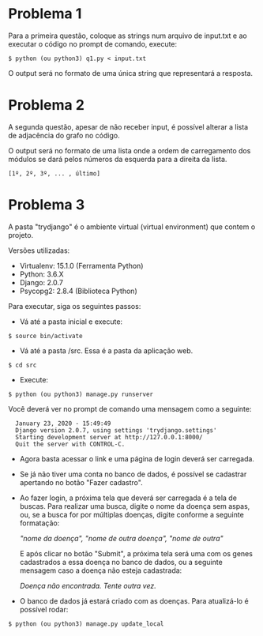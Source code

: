 # Problema 1

Para a primeira questão, coloque as strings num arquivo de input.txt e ao executar o código no prompt de comando, execute:

    $ python (ou python3) q1.py < input.txt

O output será no formato de uma única string que representará a resposta.

# Problema 2
A segunda questão, apesar de não receber input, é possível alterar a lista de adjacência do grafo no código.

O output será no formato de uma lista onde a ordem de carregamento dos módulos se dará pelos números da esquerda para a direita da lista.

    [1º, 2º, 3º, ... , último]

# Problema 3
A pasta "trydjango" é o ambiente virtual (virtual environment) que contem o projeto.

Versões utilizadas:

- Virtualenv: 15.1.0 (Ferramenta Python)
- Python: 3.6.X
- Django: 2.0.7
- Psycopg2: 2.8.4 (Biblioteca Python)

Para executar, siga os seguintes passos:
- Vá até a pasta inicial e execute:
```
$ source bin/activate
```
- Vá até a pasta /src. Essa é a pasta da aplicação web.
```
$ cd src
```
- Execute:
```
$ python (ou python3) manage.py runserver
```
  Você deverá ver no prompt de comando uma mensagem como a seguinte:
  ```
    January 23, 2020 - 15:49:49
    Django version 2.0.7, using settings 'trydjango.settings'
    Starting development server at http://127.0.0.1:8000/
    Quit the server with CONTROL-C.
```
- Agora basta acessar o link e uma página de login deverá ser carregada.
- Se já não tiver uma conta no banco de dados, é possível se cadastrar apertando no botão "Fazer cadastro".
- Ao fazer login, a próxima tela que deverá ser carregada é a tela de buscas. Para realizar uma busca, digite o nome da doença sem
aspas, ou, se a busca for por múltiplas doenças, digite conforme a seguinte formatação:

    _"nome da doença", "nome de outra doença", "nome de outra"_

  E após clicar no botão "Submit", a próxima tela será uma com os genes cadastrados a essa doença no banco de dados, ou a seguinte mensagem caso a doença não esteja cadastrada:
  
  _Doença não encontrada. Tente outra vez._
- O banco de dados já estará criado com as doenças. Para atualizá-lo é possível rodar:
```
$ python (ou python3) manage.py update_local
```